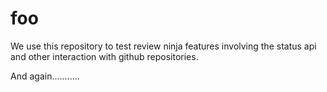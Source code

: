 foo
===

We use this repository to test review ninja features involving the status api
and other interaction with github repositories.

And again...........
